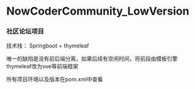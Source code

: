 # NowCoderCommunity_LowVersion

### 社区论坛项目

技术栈：
Springboot + thymeleaf

唯一的缺陷是没有前后端分离，如果后续有空闲时间，将前段由模板引擎thymeleaf改为vue等前端框架

所有项目环境以及版本在pom.xml中查看

